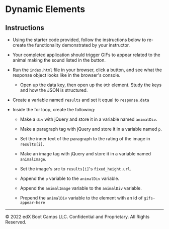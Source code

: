 # Dynamic Elements

## Instructions

* Using the starter code provided, follow the instructions below to re-create the functionality demonstrated by your instructor.

* Your completed application should trigger GIFs to appear related to the animal making the sound listed in the button.

* Run the `index.html` file in your browser, click a button, and see what the response object looks like in the browser's console.
    
    * Open up the data key, then open up the `0th` element. Study the keys and how the JSON is structured.

* Create a variable named `results` and set it equal to `response.data`

* Inside the for loop, create the following:
     
    * Make a `div` with jQuery and store it in a variable named `animalDiv`.
     
    * Make a paragraph tag with jQuery and store it in a variable named `p`.
     
    * Set the inner text of the paragraph to the rating of the image in `results[i]`.
     
    * Make an image tag with jQuery and store it in a variable named `animalImage`.
     
    * Set the image's src to `results[i]`'s `fixed_height.url`.
     
    * Append the `p` variable to the `animalDiv` variable.
     
    * Append the `animalImage` variable to the `animalDiv` variable.
     
    * Prepend the `animalDiv` variable to the element with an id of `gifs-appear-here`

---

© 2022 edX Boot Camps LLC. Confidential and Proprietary. All Rights Reserved.
